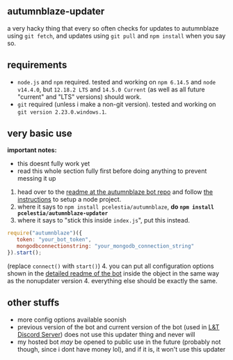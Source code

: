 ## autumnblaze-updater
a very hacky thing that every so often checks for updates to autumnblaze using `git fetch`, and updates using `git pull` and `npm install` when you say so.

## requirements
- `node.js` and `npm` required. tested and working on `npm 6.14.5` and `node v14.4.0`, but `12.18.2 LTS` and `14.5.0 Current` (as well as all future "current" and "LTS" versions) should work.
- `git` required (unless i make a non-git version). tested and working on `git version 2.23.0.windows.1`.
## very basic use
**important notes:**
- this doesnt fully work yet
- read this whole section fully first before doing anything to prevent messing it up
1. head over to the [readme at the autumnblaze bot repo](https://github.com/pcelestia/autumnblaze#readme) and follow [the instructions](https://github.com/pcelestia/autumnblaze#very-basic-use) to setup a node project.
2. where it says to `npm install pcelestia/autumnblaze`, **do `npm install pcelestia/autumnblaze-updater`**
3. where it says to "stick this inside `index.js`", put this instead.
```js
require("autumnblaze")({
   token: "your_bot_token",
   mongodbconnectionstring: "your_mongodb_connection_string"
}).start();
```
(replace `connect()` with `start()`)
4. you can put all configuration options shown in the [detailed readme of the bot](https://github.com/PCelestia/autumnblaze/blob/main/DETAILED-README.md) inside the object in the same way as the nonupdater version
4. everything else should be exactly the same.

## other stuffs
- more config options available soonish
- previous version of the bot and current version of the bot (used in [L&T Discord Server](https://love-tolerance.com/discord)) does not use this updater thing and never will
- my hosted bot *may* be opened to public use in the future (probably not though, since i dont have money lol), and if it is, it won't use this updater

